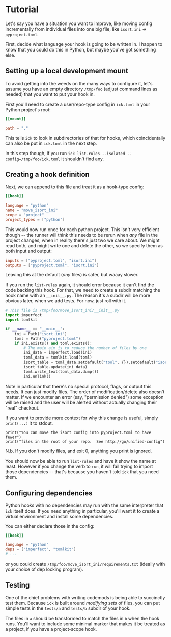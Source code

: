 # Tutorial

Let's say you have a situation you want to improve, like moving config
incrementally from individual files into one big file, like `isort.ini` ->
`pyproject.toml`.

First, decide what language your hook is going to be written in.  I happen to
know that you could do this in Python, but maybe you've got something else.

## Setting up a local development mount

To avoid getting into the weeds on the many ways to configure it, let's assume
you have an empty directory `/tmp/foo` (adjust command lines as needed) that you
want to put your hook in.

First you'll need to create a user/repo-type config in `ick.toml` in your Python project's root:

```toml
[[mount]]

path = "."
```

This tells `ick` to look in subdirectories of that for hooks, which
coincidentally can also be put in `ick.toml` in the next step.

In this step though, if you run `ick list-rules --isolated
--config=/tmp/foo/ick.toml` it shouldn't find any.

## Creating a hook definition

Next, we can append to this file and treat it as a hook-type config:

```toml
[[hook]]

language = "python"
name = "move_isort_ini"
scope = "project"
project_types = ["python"]
```

This would now run once for each python project.  This isn't very efficient
though -- the runner will think this needs to be rerun when *any* file in the
project changes, when in reality there's just two we care about.  We might read
both, and might write one and delete the other, so we specify them as both input
and output:

```toml
inputs = ["pyproject.toml", "isort.ini"]
outputs = ["pyproject.toml", "isort.ini"]
```

Leaving this at the default (*any* files) is safer, but waaay slower.

If you run the `list-rules` again, it should error because it can't find the
code backing this hook.  For that, we need to create a subdir matching the hook
name with an `__init__.py`.  The reason it's a subdir will be more obvious
later, when we add tests.  For now, just roll with it.

```py
# This file is /tmp/foo/move_isort_ini/__init__.py
import imperfect
import tomlkit

if __name__ == "__main__":
    ini = Path("isort.ini")
    toml = Path("pyproject.toml")
    if ini.exists() and toml.exists():
        # The main aim is to reduce the number of files by one
        ini_data = imperfect.load(ini)
        toml_data = tomlkit.load(toml)
        isort_table = toml_data.setdefault("tool", {}).setdefault("isort", {})
        isort_table.update(ini_data)
        toml.write_text(toml_data.dump())
        ini.unlink()
```

Note in particular that there's no special protocol, flags, or output this
needs.  It can just modify files.  The order of modification/delete also doesn't
matter.  If we encounter an error (say, "permission denied") some exception will
be raised and the user will be alerted without actually changing their "real"
checkout.

If you want to provide more context for why this change is useful, simply
`print(...)` it to stdout.

```
print("You can move the isort config into pyproject.toml to have fewer")
print("files in the root of your repo.  See http://go/unified-config")
```

N.b. If you don't modify files, and exit 0, anything you print is ignored.

You should now be able to run `list-rules` and have it show the name at least.
However if you change the verb to `run`, it will fail trying to import those
dependencies -- that's because you haven't told `ick` that you need them.

## Configuring dependencies

Python hooks with no dependencies may run with the same interpreter that `ick`
itself does.  If you need anything in particular, you'll want it to create a
virtual environment and install some dependencies.

You can either declare those in the config:

```toml
[[hook]]

language = "python"
deps = ["imperfect", "tomlkit"]
# ...
```

or you could create `/tmp/foo/move_isort_ini/requirements.txt` (ideally with
your choice of dep locking program).

## Testing

One of the chief problems with writing codemods is being able to succinctly test
them.  Because `ick` is built around *modifying* *sets* of files, you can put
simple tests in the `tests/a` and `tests/b` subdir of your hook.

The files in `a` should be transformed to match the files in `b` when the hook
runs.  You'll want to include some minimal marker that makes it be treated as a
project, if you have a project-scope hook.
